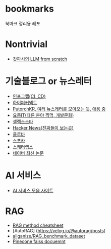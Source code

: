 # bookmarks
북마크 정리용 레포

# Nontrivial
- [갓파시의 LLM from scratch](https://karpathy.ai/zero-to-hero.html?utm_source=pytorchkr&ref=pytorchkr)

# 기술블로그 or 뉴스레터
- [인포그랩(CI, CD)](https://insight.infograb.net/blog/)
- [하이퍼커넥트](https://hyperconnect.github.io/)
- [PutorchKR, 여러 뉴스레터를 모아오는 듯, 애용 중](https://discuss.pytorch.kr/c/news/14)
- [요즘IT(다른 분야 찍먹, 개발문화)](https://yozm.wishket.com/magazine/)
- [셀렉스스타](https://page.stibee.com/archives/212479)
- [Hacker News(진짜들이 보는곳)](https://news.ycombinator.com/)
- [클로바](https://clova.ai/tech-blog)
- [스포카](https://spoqa.github.io/)
- [스캐터랩스](https://www.skelterlabs.com/blog)
- [네이버 최신 논문](https://naver-career.gitbook.io/en/publications/all)


# AI 서비스
- [AI 서비스 모음 사이트](https://aithink.kr/)

# RAG
- [RAG method cheatsheet](https://miro.com/app/board/uXjVLbpeOd4=/?utm_source=pytorchkr&ref=pytorchkr)
- [AutoRAG] (https://velog.io/@autorag/posts)
- [allganize/RAG_benchmark_dataset](https://huggingface.co/datasets/allganize/RAG-Evaluation-Dataset-KO)
- [Pinecone faiss docuemnt](https://www.pinecone.io/learn/series/faiss/faiss-tutorial/)
